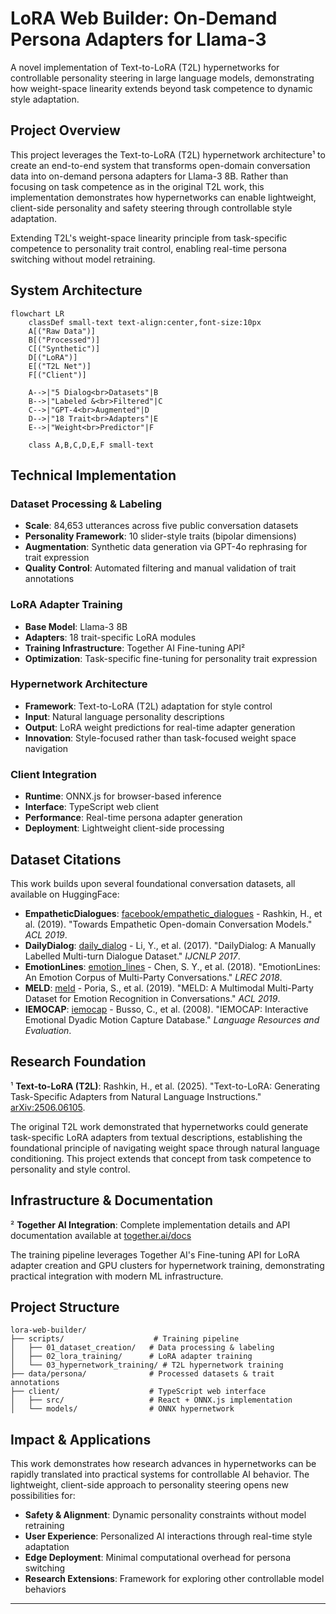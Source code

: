 # LoRA Web Builder: On-Demand Persona Adapters for Llama-3

A novel implementation of Text-to-LoRA (T2L) hypernetworks for controllable personality steering in large language models, demonstrating how weight-space linearity extends beyond task competence to dynamic style adaptation.

## Project Overview

This project leverages the Text-to-LoRA (T2L) hypernetwork architecture¹ to create an end-to-end system that transforms open-domain conversation data into on-demand persona adapters for Llama-3 8B. Rather than focusing on task competence as in the original T2L work, this implementation demonstrates how hypernetworks can enable lightweight, client-side personality and safety steering through controllable style adaptation.

Extending T2L's weight-space linearity principle from task-specific competence to personality trait control, enabling real-time persona switching without model retraining.

## System Architecture

```mermaid
flowchart LR
    classDef small-text text-align:center,font-size:10px
    A[("Raw Data")]
    B[("Processed")]
    C[("Synthetic")]
    D[("LoRA")]
    E[("T2L Net")]
    F[("Client")]
    
    A-->|"5 Dialog<br>Datasets"|B
    B-->|"Labeled &<br>Filtered"|C
    C-->|"GPT-4<br>Augmented"|D
    D-->|"18 Trait<br>Adapters"|E
    E-->|"Weight<br>Predictor"|F
    
    class A,B,C,D,E,F small-text
```

## Technical Implementation

### Dataset Processing & Labeling
- **Scale**: 84,653 utterances across five public conversation datasets
- **Personality Framework**: 10 slider-style traits (bipolar dimensions)
- **Augmentation**: Synthetic data generation via GPT-4o rephrasing for trait expression
- **Quality Control**: Automated filtering and manual validation of trait annotations

### LoRA Adapter Training
- **Base Model**: Llama-3 8B
- **Adapters**: 18 trait-specific LoRA modules
- **Training Infrastructure**: Together AI Fine-tuning API²
- **Optimization**: Task-specific fine-tuning for personality trait expression

### Hypernetwork Architecture
- **Framework**: Text-to-LoRA (T2L) adaptation for style control
- **Input**: Natural language personality descriptions
- **Output**: LoRA weight predictions for real-time adapter generation
- **Innovation**: Style-focused rather than task-focused weight space navigation

### Client Integration
- **Runtime**: ONNX.js for browser-based inference
- **Interface**: TypeScript web client
- **Performance**: Real-time persona adapter generation
- **Deployment**: Lightweight client-side processing

## Dataset Citations

This work builds upon several foundational conversation datasets, all available on HuggingFace:

- **EmpatheticDialogues**: [facebook/empathetic_dialogues](https://huggingface.co/datasets/facebook/empathetic_dialogues) - Rashkin, H., et al. (2019). "Towards Empathetic Open-domain Conversation Models." *ACL 2019*.
- **DailyDialog**: [daily_dialog](https://huggingface.co/datasets/daily_dialog) - Li, Y., et al. (2017). "DailyDialog: A Manually Labelled Multi-turn Dialogue Dataset." *IJCNLP 2017*.
- **EmotionLines**: [emotion_lines](https://huggingface.co/datasets/emotion_lines) - Chen, S. Y., et al. (2018). "EmotionLines: An Emotion Corpus of Multi-Party Conversations." *LREC 2018*.
- **MELD**: [meld](https://huggingface.co/datasets/meld) - Poria, S., et al. (2019). "MELD: A Multimodal Multi-Party Dataset for Emotion Recognition in Conversations." *ACL 2019*.
- **IEMOCAP**: [iemocap](https://huggingface.co/datasets/iemocap) - Busso, C., et al. (2008). "IEMOCAP: Interactive Emotional Dyadic Motion Capture Database." *Language Resources and Evaluation*.

## Research Foundation

¹ **Text-to-LoRA (T2L)**: Rashkin, H., et al. (2025). "Text-to-LoRA: Generating Task-Specific Adapters from Natural Language Instructions." [arXiv:2506.06105](https://arxiv.org/abs/2506.06105 ).

The original T2L work demonstrated that hypernetworks could generate task-specific LoRA adapters from textual descriptions, establishing the foundational principle of navigating weight space through natural language conditioning. This project extends that concept from task competence to personality and style control.

## Infrastructure & Documentation

² **Together AI Integration**: Complete implementation details and API documentation available at [together.ai/docs](https://together.ai/docs)

The training pipeline leverages Together AI's Fine-tuning API for LoRA adapter creation and GPU clusters for hypernetwork training, demonstrating practical integration with modern ML infrastructure.

## Project Structure

```
lora-web-builder/
├── scripts/                    # Training pipeline
│   ├── 01_dataset_creation/   # Data processing & labeling
│   ├── 02_lora_training/      # LoRA adapter training
│   └── 03_hypernetwork_training/ # T2L hypernetwork training
├── data/persona/              # Processed datasets & trait annotations
├── client/                    # TypeScript web interface
│   ├── src/                   # React + ONNX.js implementation
│   └── models/                # ONNX hypernetwork 
```

## Impact & Applications

This work demonstrates how research advances in hypernetworks can be rapidly translated into practical systems for controllable AI behavior. The lightweight, client-side approach to personality steering opens new possibilities for:

- **Safety & Alignment**: Dynamic personality constraints without model retraining
- **User Experience**: Personalized AI interactions through real-time style adaptation  
- **Edge Deployment**: Minimal computational overhead for persona switching
- **Research Extensions**: Framework for exploring other controllable model behaviors

---
